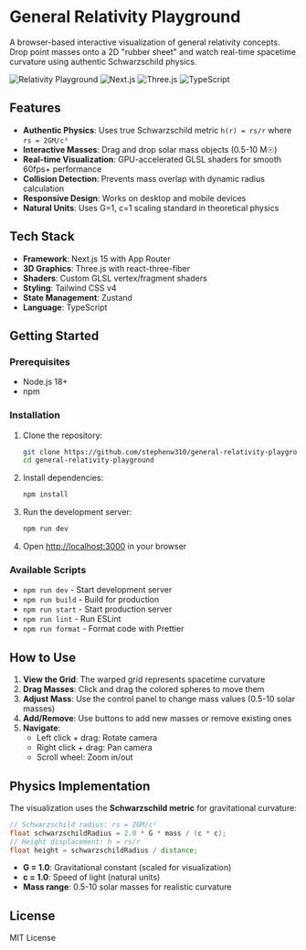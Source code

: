 # General Relativity Playground

A browser-based interactive visualization of general relativity concepts. Drop point masses onto a 2D "rubber sheet" and watch real-time spacetime curvature using authentic Schwarzschild physics.

![Relativity Playground](https://img.shields.io/badge/physics-general%20relativity-blue) ![Next.js](https://img.shields.io/badge/Next.js-15-black) ![Three.js](https://img.shields.io/badge/Three.js-WebGL-red) ![TypeScript](https://img.shields.io/badge/TypeScript-5-blue)

## Features

- **Authentic Physics**: Uses true Schwarzschild metric `h(r) = rs/r` where `rs = 2GM/c²`
- **Interactive Masses**: Drag and drop solar mass objects (0.5-10 M☉)
- **Real-time Visualization**: GPU-accelerated GLSL shaders for smooth 60fps+ performance
- **Collision Detection**: Prevents mass overlap with dynamic radius calculation
- **Responsive Design**: Works on desktop and mobile devices
- **Natural Units**: Uses G=1, c=1 scaling standard in theoretical physics

## Tech Stack

- **Framework**: Next.js 15 with App Router
- **3D Graphics**: Three.js with react-three-fiber
- **Shaders**: Custom GLSL vertex/fragment shaders
- **Styling**: Tailwind CSS v4
- **State Management**: Zustand
- **Language**: TypeScript

## Getting Started

### Prerequisites

- Node.js 18+
- npm

### Installation

1. Clone the repository:

   ```bash
   git clone https://github.com/stephenw310/general-relativity-playground
   cd general-relativity-playground
   ```

2. Install dependencies:

   ```bash
   npm install
   ```

3. Run the development server:

   ```bash
   npm run dev
   ```

4. Open [http://localhost:3000](http://localhost:3000) in your browser

### Available Scripts

- `npm run dev` - Start development server
- `npm run build` - Build for production
- `npm run start` - Start production server
- `npm run lint` - Run ESLint
- `npm run format` - Format code with Prettier

## How to Use

1. **View the Grid**: The warped grid represents spacetime curvature
2. **Drag Masses**: Click and drag the colored spheres to move them
3. **Adjust Mass**: Use the control panel to change mass values (0.5-10 solar masses)
4. **Add/Remove**: Use buttons to add new masses or remove existing ones
5. **Navigate**:
   - Left click + drag: Rotate camera
   - Right click + drag: Pan camera
   - Scroll wheel: Zoom in/out

## Physics Implementation

The visualization uses the **Schwarzschild metric** for gravitational curvature:

```glsl
// Schwarzschild radius: rs = 2GM/c²
float schwarzschildRadius = 2.0 * G * mass / (c * c);
// Height displacement: h = rs/r
float height = schwarzschildRadius / distance;
```

- **G = 1.0**: Gravitational constant (scaled for visualization)
- **c = 1.0**: Speed of light (natural units)
- **Mass range**: 0.5-10 solar masses for realistic curvature

## License

MIT License
